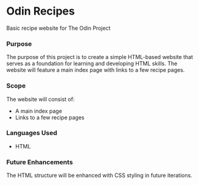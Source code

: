# Odin Recipes
Basic recipe website for The Odin Project

### Purpose
The purpose of this project is to create a simple HTML-based website that serves as a foundation for learning and developing HTML skills. The website will feature a main index page with links to a few recipe pages. 

### Scope
The website will consist of:
- A main index page
- Links to a few recipe pages

### Languages Used
- HTML

### Future Enhancements
The HTML structure will be enhanced with CSS styling in future 
iterations.